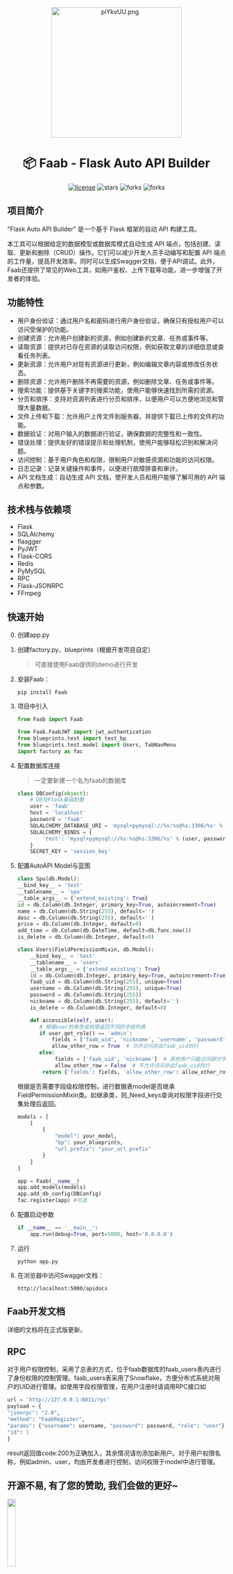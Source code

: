 

<div align="center"><a href="https://github.com/OliverMao/FlaskAutoApiBuilder" ><img width="300" src="https://z1.ax1x.com/2023/11/14/piYkvUU.png" alt="piYkvUU.png" border="0" /></a>
<h1> 📦 Faab - Flask Auto API Builder</h1><div><a href="https://github.com/OliverMao/FlaskAutoApiBuilder" ><img  src="https://img.shields.io/badge/license-GPL3.0-blue.svg" alt="license" border="0" /></a>
  <img  src="https://img.shields.io/github/stars/OliverMao/FlaskAutoApiBuilder.svg" alt="stars" border="0" />
  <img  src="https://img.shields.io/github/forks/OliverMao/FlaskAutoApiBuilder.svg" alt="forks" border="0" />
  <img  src="https://img.shields.io/badge/version-0.1.6-686480r.svg" alt="forks" border="0" />
</div></div>







## 项目简介

"Flask Auto API Builder" 是一个基于 Flask 框架的自动 API 构建工具。

本工具可以根据给定的数据模型或数据库模式自动生成 API 端点，包括创建、读取、更新和删除（CRUD）操作。它们可以减少开发人员手动编写和配置 API 端点的工作量，提高开发效率。同时可以生成Swagger文档，便于API调试。此外，Faab还提供了常见的Web工具，如用户鉴权、上传下载等功能，进一步增强了开发者的体验。

## 功能特性

- 用户身份验证：通过用户名和密码进行用户身份验证，确保只有授权用户可以访问受保护的功能。
- 创建资源：允许用户创建新的资源，例如创建新的文章、任务或事件等。
- 读取资源：提供对已存在资源的读取访问权限，例如获取文章的详细信息或查看任务列表。
- 更新资源：允许用户对现有资源进行更新，例如编辑文章内容或修改任务状态。
- 删除资源：允许用户删除不再需要的资源，例如删除文章、任务或事件等。
- 搜索功能：提供基于关键字的搜索功能，使用户能够快速找到所需的资源。
- 分页和排序：支持对资源列表进行分页和排序，以便用户可以方便地浏览和管理大量数据。
- 文件上传和下载：允许用户上传文件到服务器，并提供下载已上传的文件的功能。
- 数据验证：对用户输入的数据进行验证，确保数据的完整性和一致性。
- 错误处理：提供友好的错误提示和处理机制，使用户能够轻松识别和解决问题。
- 访问控制：基于用户角色和权限，限制用户对敏感资源和功能的访问权限。
- 日志记录：记录关键操作和事件，以便进行故障排查和审计。
- API 文档生成：自动生成 API 文档，使开发人员和用户能够了解可用的 API 端点和参数。

## 技术栈与依赖项

- Flask
- SQLAlchemy
- flasgger
- PyJWT
- Flask-CORS
- Redis
- PyMySQL
- RPC
- Flask-JSONRPC
- FFmpeg

## 快速开始

0. 创建app.py
1. 创建factory.py、blueprints（根据开发项目自定）
	
	> 可直接使用Faab提供的demo进行开发
	
2. 安装Faab：
    ```
    pip install Faab
    ```
3. 项目中引入
    ```python
    from Faab import Faab
    
    from Faab.FaabJWT import jwt_authentication
    from blueprints.test import test_bp
    from blueprints.test.model import Users, TabNavMenu
    import factory as fac 
    ```
4. 配置数据库连接
	> 一定要新建一个名为faab的数据库
   
    ```python
    class DBConfig(object):
        # DB及Flask基础配置
        user = 'faab'
        host = 'localhost'
        password = 'faab'
        SQLALCHEMY_DATABASE_URI = 'mysql+pymysql://%s:%s@%s:3306/%s' % (user, password, host, 'faab')
        SQLALCHEMY_BINDS = {
            'test': 'mysql+pymysql://%s:%s@%s:3306/%s' % (user, password, host, 'test')
        }
        SECRET_KEY = 'session_key'
    ```
5. 配置AutoAPI Model与蓝图
	```python
	class Spu(db.Model):
    __bind_key__ = 'test'
    __tablename__ = 'spu'
    __table_args__ = {'extend_existing': True}
    id = db.Column(db.Integer, primary_key=True, autoincrement=True)
    name = db.Column(db.String(255), default='')
    desc = db.Column(db.String(255), default='')
    price = db.Column(db.Integer, default=0)
    add_time = db.Column(db.DateTime, default=db.func.now())
    is_delete = db.Column(db.Integer, default=0)
	
    class Users(FieldPermissionMixin, db.Model):
        __bind_key__ = 'test'
        __tablename__ = 'users'
        __table_args__ = {'extend_existing': True}
        id = db.Column(db.Integer, primary_key=True, autoincrement=True)
        faab_uid = db.Column(db.String(255), unique=True)
        username = db.Column(db.String(255), unique=True)
        password = db.Column(db.String(255))
        nickname = db.Column(db.String(255), default='')
        is_delete = db.Column(db.Integer, default=0)
	
        def accessible(self, user):
           # 根据user的角色或权限返回不同的字段列表
           if user.get_role() == 'admin':
               fields = ['faab_uid', 'nickname', 'username', 'password', 'id']  # 管理员可以访问的字段
               allow_other_row = True  # 允许访问非此faab_uid的行
           else:
	            fields = ['faab_uid', 'nickname']  # 其他用户只能访问部分字段
	            allow_other_row = False  # 不允许访问非此faab_uid的行
	        return {'fields': fields, 'allow_other_row': allow_other_row}
   
   ```
   根据是否需要字段级权限控制，进行数据表model是否继承FieldPermissionMixin类。如继承类，则_Need_keys查询对权限字段进行交集处理后返回。
   
    ```python
    models = [
        [
            {
                "model": your_model,
                "bp": your_blueprints,
                "url_prefix": "your_url_prefix"
            }
        ]
    ]
    
    app = Faab(__name__)
    app.add_models(models)
    app.add_db_config(DBConfig)
    fac.register(app) #可选
    ```
6. 配置启动参数
    ```python
    if __name__ == '__main__':
        app.run(debug=True, port=5000, host='0.0.0.0')
    ```
7. 运行
    ```shell
    python app.py
    ```
8. 在浏览器中访问Swagger文档：
   ```
   http://localhost:5000/apidocs
   ```


## Faab开发文档

详细的文档将在正式版更新。

## RPC

对于用户权限控制，采用了总表的方式，位于faab数据库的faab_users表内进行了身份权限的控制管理。faab_users表采用了Snowflake，方便分布式系统对用户的UID进行管理。如使用字段权限管理，在用户注册时请调用RPC接口如
```python
url = 'http://127.0.0.1:8011/rpc'
payload = {
"jsonrpc": "2.0",
"method": "FaabRegister",
"params": {"username": username, "password": password, "role": "user"},
"id": 1
}
```
result返回值code:200为正确加入，其余情况请勿添加新用户。对于用户权限名称，例如admin、user，均由开发者进行控制，访问权限于model中进行管理。

## 开源不易, 有了您的赞助, 我们会做的更好~

  <img src="./static/donate.jpg" alt style="width: 20%;">


## 许可证

本项目采用 GNU 通用公共许可证（GNU General Public License，简称 GPL）进行许可。这意味着您有权使用、复制、修改和分发本项目的源代码和衍生作品，但需要遵守以下条件：

1. 版权声明：您需要在您的衍生作品中包含原始项目的版权声明和许可证信息。

2. 开放源代码：如果您对本项目进行修改或扩展，并将其作为衍生作品分发，您需要以相同的许可证（GPL）分发您的修改和源代码。

3. 无保证：该项目没有任何明示或暗示的保证。作者不对项目的适用性、可靠性或准确性提供任何保证，亦不承担任何责任。您自担风险使用本项目。

4. 贡献：如果您对本项目进行贡献，您同意将您的贡献授予原始项目的所有者，并同意您的贡献将在原始项目的 GPL 许可下分发。

有关完整的许可证文本，请参阅项目根目录中的 LICENSE 文件。

## 技术反馈与交流群

  <img src="./static/official.jpg" alt style="width: 20%;">

- 加入交流群交流
- 获取Faab开发教程文章
- 与作者进行相关交流



